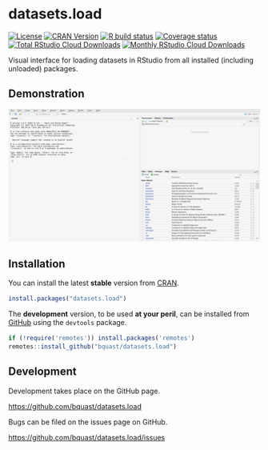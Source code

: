 datasets.load
========================
[![License](http://img.shields.io/badge/license-GPLv3-brightgreen.svg?style=flat)](http://www.gnu.org/licenses/gpl-3.0.html)
[![CRAN Version](http://www.r-pkg.org/badges/version/datasets.load)](https://cran.r-project.org/package=datasets.load)
[![R build status](https://github.com/bquast/datasets.load/workflows/R-CMD-check/badge.svg)](https://github.com/bquast/datasets.load/actions?workflow=R-CMD-check)
[![Coverage status](https://codecov.io/gh/bquast/datasets.load/branch/master/graph/badge.svg)](https://codecov.io/gh/bquast/datasets.load?branch=master)
[![Total RStudio Cloud Downloads](http://cranlogs.r-pkg.org/badges/grand-total/datasets.load?color=brightgreen)](https://cran.r-project.org/package=datasets.load)
[![Monthly RStudio Cloud Downloads](http://cranlogs.r-pkg.org/badges/datasets.load?color=brightgreen)](https://cran.r-project.org/package=datasets.load)

Visual interface for loading datasets in RStudio from all installed (including unloaded) packages.

Demonstration
---------------
![datasets.load GUI demonstration](https://github.com/bquast/R-demo-GIFs/blob/master/datasets.load.gif)


Installation
------------
You can install the latest **stable** version from [CRAN](https://cran.r-project.org/package=datasets.load).

```r
install.packages("datasets.load")
```

The **development** version, to be used **at your peril**, can be installed from [GitHub](https://github.com/bquast/datasets.load) using the `devtools` package.

```r
if (!require('remotes')) install.packages('remotes')
remotes::install_github("bquast/datasets.load")
```

Development
-------------
Development takes place on the GitHub page.

https://github.com/bquast/datasets.load

Bugs can be filed on the issues page on GitHub.

https://github.com/bquast/datasets.load/issues
